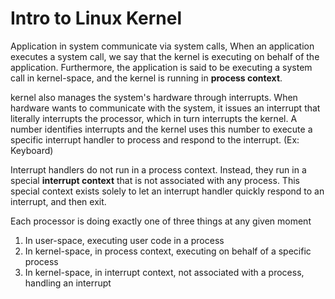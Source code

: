 # Intro to Linux Kernel

Application in system communicate via system calls, When an application executes a system call, we say that the kernel is executing on behalf of the application. Furthermore, the application is said to be executing a system call in kernel-space, and the kernel is running in **process context**.

kernel also manages the system's hardware through interrupts. When hardware wants to communicate with the system, it issues an interrupt that literally interrupts the processor, which in turn interrupts the kernel. A number identifies interrupts and the kernel uses this number to execute a specific interrupt handler to process and respond to the interrupt. (Ex: Keyboard)

Interrupt handlers do not run in a process context. Instead, they run in a special **interrupt context** that is not associated with any process. This special context exists solely to let an interrupt handler quickly respond to an interrupt, and then exit.

Each processor is doing exactly one of three things at any given moment

1. In user-space, executing user code in a process
2. In kernel-space, in process context, executing on behalf of a specific process
3. In kernel-space, in interrupt context, not associated with a process, handling aninterrupt